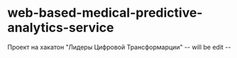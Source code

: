 # web-based-medical-predictive-analytics-service
Проект на хакатон "Лидеры Цифровой Трансформарции" -- will be edit --
